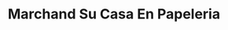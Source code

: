 ---
title: "Marchand Su Casa En Papeleria"
url: /toluca-de-lerdo/marchand-su-casa-en-papeleria/
shop: material de oficina
---
